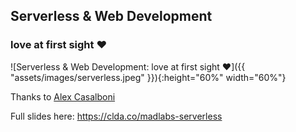 
## Serverless & Web Development
### love at first sight ❤

![Serverless & Web Development: love at first sight ❤]({{ "assets/images/serverless.jpeg" }}){:height="60%" width="60%"}

Thanks to [Alex Casalboni](https://twitter.com/alex_casalboni)

Full slides here: [https://clda.co/madlabs-serverless
](https://clda.co/madlabs-serverless)

<!-- next-slide -->